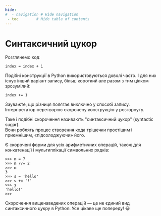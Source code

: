 ```yaml
---
hide:
#  - navigation # Hide navigation
 - toc        # Hide table of contents
---
```


# Синтаксичний цукор

Розглянемо код:

	index = index + 1
	
Подібні конструкції в Python використовуються доволі часто. 
І для них існує інший варіант запису, більш короткий але разом з тим цілком зрозумілий:

	index += 1
	
Зауважте, що різниця полягає виключно у способі запису. 
Інтерпретатор перетворює скорочену конструкцію у розгорнуту. 

Таке і подібні скорочення називають "синтаксичний цукор" (syntactic sugar).  
Вони роблять процес створення кода трішечки простішим і приємнішим, «підсолоджуючи» його. 

Є скорочені форми для усіх арифметичних операцій, 
також для конкатенації і мультиплікації символьних рядків:

	>>> n = 7
	>>> n //= 2
	>>> n
	3
	>>> s = 'hello'
	>>> s += '!'
	>>> s
	'hello!'
	>>>

Скорочення вищенаведених операцій — це не єдиний вид синтаксичного цукру в Python. 
Усе цікаве ще попереду! 😀